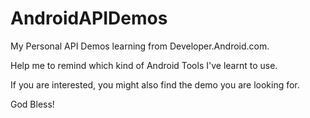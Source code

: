 AndroidAPIDemos
===============

My Personal API Demos learning from Developer.Android.com.

Help me to remind which kind of Android Tools I've learnt to use.

If you are interested, you might also find the demo you are looking for.

God Bless!
